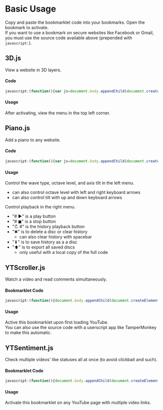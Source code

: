 # Basic Usage
Copy and paste the bookmarklet code into your bookmarks. Open the bookmark to activate.  
If you want to use a bookmark on secure websites like Facebook or Gmail, you must use the source code available above (prepended with `javascript:`).
## 3D.js
View a website in 3D layers.
#### Code
```javascript
javascript:(function(){var js=document.body.appendChild(document.createElement("script"));js.onerror=function(){alert("Sorry; "+location.host+" the script could not be loaded.")};js.src="https://rawgit.com/Krazete/bookmarklets/master/3D.js"})();
```
#### Usage
After activating, view the menu in the top left corner.
## Piano.js
Add a piano to any website.
#### Code
```javascript
javascript:(function(){var js=document.body.appendChild(document.createElement("script"));js.onerror=function(){alert("Sorry; "+location.host+" the script could not be loaded.")};js.src="https://rawgit.com/Krazete/bookmarklets/master/piano.js"})();
```
#### Usage
Control the wave type, octave level, and axis tilt in the left menu.
- can also control octave level with left and right keyboard arrows
- can also control tilt with up and down keyboard arrows

Control playback in the right menu.
- "# ▶" is a play button
- "# ◼" is a stop button
- "↻ #" is the history playback button
- "✖" is to delete a disc or clear history
  - can also clear history with spacebar
- "⬇" is to save history as a a disc
- "⬆︎" is to export all saved discs
  - only useful with a local copy of the full code
## YTScroller.js
Watch a video and read comments simultaneously.
#### Bookmarklet Code
```javascript
javascript:(function(){document.body.appendChild(document.createElement("script")).src="https://rawgit.com/Krazete/bookmarklets/master/ytscroller.js"})();
```
#### Usage
Active this bookmarklet upon first loading YouTube.  
You can also use the source code with a userscript app like TamperMonkey to make this automatic.
## YTSentiment.js
Check multiple videos' like statuses all at once (to avoid clickbait and such).
#### Bookmarklet Code
```javascript
javascript:(function(){document.body.appendChild(document.createElement("script")).src="https://rawgit.com/Krazete/bookmarklets/master/ytsentiment.js"})();
```
#### Usage
Activate this bookmarklet on any YouTube page with multiple video links.
